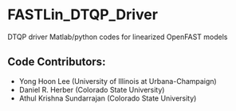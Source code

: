 # FASTLin_DTQP_Driver

DTQP driver Matlab/python codes for linearized OpenFAST models

## Code Contributors:
* Yong Hoon Lee (University of Illinois at Urbana-Champaign)
* Daniel R. Herber (Colorado State University)
* Athul Krishna Sundarrajan (Colorado State University)


